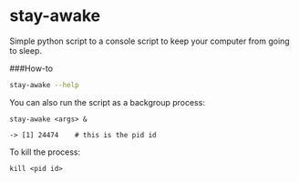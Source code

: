 # stay-awake

Simple python script to a console script to keep your computer from going to sleep.

###How-to

```bash
stay-awake --help
```

You can also run the script as a backgroup process:
```
stay-awake <args> &

-> [1] 24474    # this is the pid id
```

To kill the process:
```
kill <pid id>
```